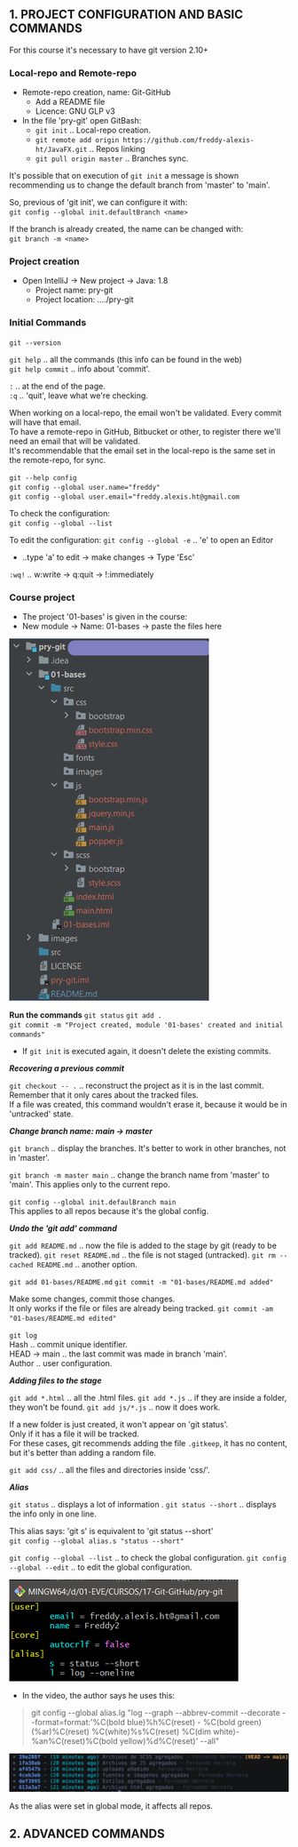 ## 1. PROJECT CONFIGURATION AND BASIC COMMANDS

For this course it's necessary to have git version 2.10+

### Local-repo and Remote-repo

- Remote-repo creation, name: Git-GitHub
    - Add a README file
    - Licence: GNU GLP v3
- In the file 'pry-git' open GitBash:
    - `git init` .. Local-repo creation.
    - `git remote add origin https://github.com/freddy-alexis-ht/JavaFX.git` .. Repos linking
    - `git pull origin master` .. Branches sync.


It's possible that on execution of `git init` a message is shown recommending us to change the default branch from 'master' to 'main'.  

So, previous of 'git init', we can configure it with:  
`git config --global init.defaultBranch <name>`  

If the branch is already created, the name can be changed with:  
`git branch -m <name>`  

### Project creation

- Open IntelliJ -> New project -> Java: 1.8
    - Project name: pry-git
    - Project location: ..../pry-git

### Initial Commands

`git --version`  

`git help` .. all the commands (this info can be found in the web)  
`git help commit` .. info about 'commit'.

`:` .. at the end of the page.  
`:q` .. 'quit', leave what we're checking.

When working on a local-repo, the email won't be validated. Every commit will have that email.  
To have a remote-repo in GitHub, Bitbucket or other, to register there we'll need an email that will be validated.  
It's recommendable that the email set in the local-repo is the same set in the remote-repo, for sync.

`git --help config`  
`git config --global user.name="freddy"`  
`git config --global user.email="freddy.alexis.ht@gmail.com`  

To check the configuration:  
`git config --global --list`  

To edit the configuration:
`git config --global -e` .. 'e' to open an Editor  
- ..type 'a' to edit -> make changes -> Type 'Esc' 
 
`:wq!` .. w:write -> q:quit -> !:immediately


### Course project

- The project '01-bases' is given in the course: 
- New module -> Name: 01-bases -> paste the files here

![](images/pry_01-bases_added.png)

**Run the commands**
`git status`
`git add .`  
`git commit -m "Project created, module '01-bases' created and initial commands"`  

- If `git init` is executed again, it doesn't delete the existing commits.

***Recovering a previous commit***

`git checkout -- .` .. reconstruct the project as it is in the last commit.  
Remember that it only cares about the tracked files.  
If a file was created, this command wouldn't erase it, because it would be in 'untracked' state.

***Change branch name: main -> master***

`git branch` .. display the branches.
It's better to work in other branches, not in 'master'.

`git branch -m master main` .. change the branch name from 'master' to 'main'.
This applies only to the current repo.

`git config --global init.defaulBranch main`  
This applies to all repos because it's the global config.  

***Undo the 'git add' command***

`git add README.md` .. now the file is added to the stage by git (ready to be tracked). 
`git reset README.md` .. the file is not staged (untracked).
`git rm --cached README.md` .. another option.

`git add 01-bases/README.md`
`git commit -m "01-bases/README.md added"`

Make some changes, commit those changes.  
It only works if the file or files are already being tracked.
`git commit -am "01-bases/README.md edited"`

`git log`  
Hash .. commit unique identifier.  
HEAD -> main .. the last commit was made in branch 'main'.  
Author .. user configuration.

***Adding files to the stage***

`git add *.html` .. all the .html files.
`git add *.js` .. if they are inside a folder, they won't be found.
`git add js/*.js` .. now it does work.

If a new folder is just created, it won't appear on 'git status'.  
Only if it has a file it will be tracked.  
For these cases, git recommends adding the file `.gitkeep`, it has no content, but it's better than adding a random file.

`git add css/` .. all the files and directories inside 'css/'.

***Alias***

`git status` .. displays a lot of information  .
`git status --short` .. displays the info only in one line.

This alias says: 'git s' is equivalent to 'git status --short'  
`git config --global alias.s "status --short"`  

`git config --global --list` .. to check the global configuration.
`git config --global --edit` .. to edit the global configuration.

![](images/alias.png)

- In the video, the author says he uses this:
> git config --global alias.lg "log --graph --abbrev-commit --decorate --format=format:'%C(bold blue)%h%C(reset) - %C(bold green)(%ar)%C(reset) %C(white)%s%C(reset) %C(dim white)- %an%C(reset)%C(bold yellow)%d%C(reset)' --all"

![](images/alias-2.png)

As the alias were set in global mode, it affects all repos.


## 2. ADVANCED COMMANDS







